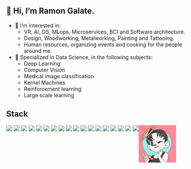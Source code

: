
## 👋 Hi, I’m Ramon Galate.

- 👀 I’m interested in:
  - VR, AI, DS, MLops, Microservices, BCI and Software architecture.
  - Design, Woodworking, Metalworking, Painting and Tattooing.
  - Human resources, organizing events and cooking for the people around me.
- 🌱 Specialized in Data Science, in the following subjects:
  - Deep Learning
  - Computer Vision
  - Medical image classification
  - Kernel Machines
  - Reinforcement learning
  - Large scale learning
  
## Stack

<div style="display: inline-block">
  
  <img align="right" height="100em" src="https://github.com/RamonGal/RamonGal/blob/main/avatar.gif">
  <img height="30em" src="https://img.shields.io/badge/Linux-FCC624?style=for-the-badge&logo=linux&logoColor=black">
  <img height="30em" src="https://img.shields.io/badge/Pytest-0A9EDC?style=for-the-badge&logo=pytest&logoColor=white">
  <img height="30em" src="https://img.shields.io/badge/CSS-239120?&style=for-the-badge&logo=css3&logoColor=white">
  <img height="30em" src="https://img.shields.io/badge/JavaScript-F7DF1E?style=for-the-badge&logo=javascript&logoColor=black">
  <img height="30em" src="https://img.shields.io/badge/TypeScript-007ACC?style=for-the-badge&logo=typescript&logoColor=white">
  <img height="30em" src="https://img.shields.io/badge/Jest-C21325?style=for-the-badge&logo=jest&logoColor=white">
  <img height="30em" src="https://img.shields.io/badge/HTML5-E34F26?style=for-the-badge&logo=html5&logoColor=white">
  <img height="30em" src="https://img.shields.io/badge/Sass-CC6699?style=for-the-badge&logo=sass&logoColor=white">
  <img height="30em" src="https://img.shields.io/badge/Python-14354C?style=for-the-badge&logo=python&logoColor=white">
  <img height="30em" src="https://img.shields.io/badge/C%2B%2B-00599C?style=for-the-badge&logo=c%2B%2B&logoColor=white">
  <img height="30em" src="https://img.shields.io/badge/React-20232A?style=for-the-badge&logo=react&logoColor=61DAFB">
  <img height="30em" src="https://img.shields.io/badge/Go-00ADD8?style=for-the-badge&logo=go&logoColor=white">
  <img height="30em" src="https://img.shields.io/badge/Svelte-4A4A55?style=for-the-badge&logo=svelte&logoColor=FF3E00">
  <img height="30em" src="https://img.shields.io/badge/Tailwind_CSS-38B2AC?style=for-the-badge&logo=tailwind-css&logoColor=white">
  <img height="30em" src="https://img.shields.io/badge/Bootstrap-563D7C?style=for-the-badge&logo=bootstrap&logoColor=white">
  <img height="30em" src="https://img.shields.io/badge/Django-092E20?style=for-the-badge&logo=django&logoColor=white">
  <img height="30em" src="https://img.shields.io/badge/PostgreSQL-316192?style=for-the-badge&logo=postgresql&logoColor=white">
  <img height="30em" src="https://img.shields.io/badge/MySQL-00000F?style=for-the-badge&logo=mysql&logoColor=white">
</div>


